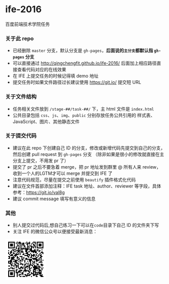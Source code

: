 # ife-2016
百度前端技术学院任务

###

### 关于此 repo

- 已经删除 `master` 分支，默认分支是 `gh-pages`，**后面说的`主分支`都默认指 `gh-pages` 分支**
- 可以直接通过 http://qingchengfit.github.io/ife-2016/ 后面加上相应路径直接查看代码对应的在线效果
- 在 IFE 上提交任务的时候记得填 demo 地址
- 提交任务时如果文件路径过长建议使用 https://git.io/ 提交短 URL

### 关于文件结构

- 任务相关文件放到 `/stage-##/task-##/` 下，主 html 文件是 `index.html`
- 公共目录包括 `css`、`js`、`img`、`public` 分别存放任务公共引用的 样式表、JavaScript、图片、其他静态文件

### 关于提交代码

- 建议在此 repo 下创建自己 ID 的分支，修改或新增代码先提交到自己的分支，然后创建 pull request 到 `gh-pages` 分支
（除非如果是很小的修改就直接在主分支上提交，不用发 pr 了）
- 提交了 pr 之后不要急着 merge，把 pr 地址发到群里 @ 所有人来 review，收到一个人的LGTM才可以 merge 并提交到 IFE 了
- 注意代码规范，尽量在提交之前使用 `beautify` 插件格式化代码
- 建议在文件首部添加注释：IFE task 地址、author、reviewer 等字段，具体参考：https://git.io/val8g
- 建议 commit message 填写有意义的信息

### 其他

- 别人提交过代码后,想自己练习一下可以在<code>code</code>目录下自己 ID 的文件夹下写
- 关注 IFE 的微信公众号以便接受最新消息：

![](static/img/qrcode.bmp)
